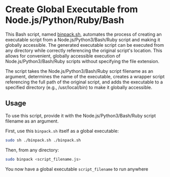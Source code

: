 # Create Global Executable from Node.js/Python/Ruby/Bash

This Bash script, named [binpack.sh](./binpack.sh), automates the process of creating an executable script from a Node.js/Python3/Bash/Ruby script and making it globally accessible. The generated executable script can be executed from any directory while correctly referencing the original script's location. This allows for convenient, globally accessible execution of Node.js/Python3/Bash/Ruby scripts without specifying the file extension.

The script takes the Node.js/Python3/Bash/Ruby script filename as an argument, determines the name of the executable, creates a wrapper script referencing the full path of the original script, and adds the executable to a specified directory (e.g., /usr/local/bin) to make it globally accessible.

## Usage

To use this script, provide it with the Node.js/Python3/Bash/Ruby script filename as an argument.

First, use this `binpack.sh` itself as a global executable:

```bash
sudo sh ./binpack.sh ./binpack.sh
```
Then, from any directory:

```bash
sudo binpack <script_filename.js>
```
You now have a global executable `script_filename` to run anywhere
